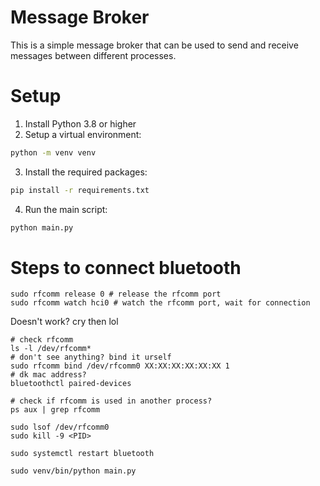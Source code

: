 # Message Broker

This is a simple message broker that can be used to send and receive messages between different processes.

# Setup

1. Install Python 3.8 or higher
2. Setup a virtual environment:

```bash
python -m venv venv
```

3. Install the required packages:

```bash
pip install -r requirements.txt
```

4. Run the main script:

```bash
python main.py
```

# Steps to connect bluetooth
```
sudo rfcomm release 0 # release the rfcomm port
sudo rfcomm watch hci0 # watch the rfcomm port, wait for connection
```
Doesn't work? cry then lol
```
# check rfcomm
ls -l /dev/rfcomm*
# don't see anything? bind it urself
sudo rfcomm bind /dev/rfcomm0 XX:XX:XX:XX:XX:XX 1
# dk mac address?
bluetoothctl paired-devices

# check if rfcomm is used in another process?
ps aux | grep rfcomm

sudo lsof /dev/rfcomm0
sudo kill -9 <PID>

sudo systemctl restart bluetooth

sudo venv/bin/python main.py

```
